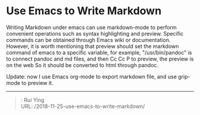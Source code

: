 # Use Emacs to Write Markdown

Writing Markdown under emacs can use markdown-mode to perform convenient operations such as syntax highlighting and preview. Specific commands can be obtained through Emacs wiki or documentation.
However, it is worth mentioning that preview should set the markdown command of emacs to a specific variable, for example, "/usr/bin/pandoc" is to connect pandoc and md files, and then Cc Cc P to preview, the preview is on the web So it should be converted to html through pandoc.

Update: now I use Emacs org-mode to export markdown file, and 
use grip-mode to preview it.


---

> : Rui Ying  
> URL: /2018-11-25-use-emacs-to-write-markdown/  


